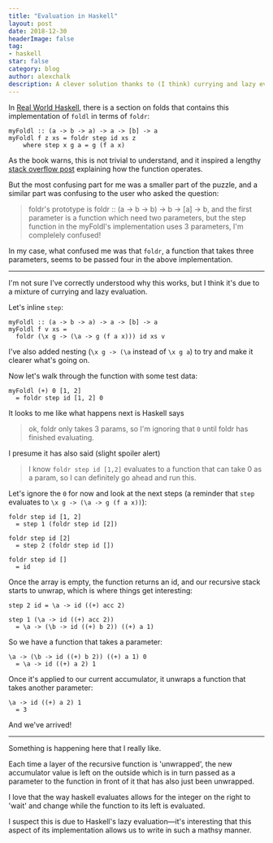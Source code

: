 ```yaml
---
title: "Evaluation in Haskell"
layout: post
date: 2018-12-30
headerImage: false
tag:
- haskell
star: false
category: blog
author: alexchalk
description: A clever solution thanks to (I think) currying and lazy evaluation
---
```


In [Real World Haskell][1], there is a section on folds that contains this
implementation of `foldl` in terms of `foldr`:

```
myFoldl :: (a -> b -> a) -> a -> [b] -> a
myFoldl f z xs = foldr step id xs z
    where step x g a = g (f a x)
```

As the book warns, this is not trivial to understand, and it inspired a lengthy
[stack overflow post][2] explaining how the function operates.

But the most confusing part for me was a smaller part of the puzzle, and a similar
part was confusing to the user who asked the question:

> foldr's prototype is foldr :: (a -> b -> b) -> b -> [a] -> b, and the first
> parameter is a function which need two parameters, but the step function in the
> myFoldl's implementation uses 3 parameters, I'm complelely confused!

In my case, what confused me was that `foldr`, a function that takes three
parameters, seems to be passed four in the above implementation.

---

I'm not sure I've correctly understood why this works, but I think it's due to a
mixture of currying and lazy evaluation.

Let's inline `step`:

```
myFoldl :: (a -> b -> a) -> a -> [b] -> a    
myFoldl f v xs =
  foldr (\x g -> (\a -> g (f a x))) id xs v
```

I've also added nesting (`\x g -> (\a` instead of `\x g a`) to try
and make it clearer what's going on.

Now let's walk through the function with some test data:

```
myFoldl (+) 0 [1, 2] 
  = foldr step id [1, 2] 0
```

It looks to me like what happens next is Haskell says 

> ok, foldr only takes 3 params, so I'm ignoring that `0` until foldr has finished
> evaluating.

I presume it has also said (slight spoiler alert) 

> I know `foldr step id [1,2]` evaluates to a function that can take 0 as a param, so
> I can definitely go ahead and run this.

Let's ignore the `0` for now and look at the next steps (a reminder that `step`
evaluates to `\x g -> (\a -> g (f a x))`):

```
foldr step id [1, 2]
  = step 1 (foldr step id [2])

foldr step id [2]
  = step 2 (foldr step id [])

foldr step id []
  = id
```

Once the array is empty, the function returns an id, and our recursive stack starts
to unwrap, which is where things get interesting:

```
step 2 id = \a -> id ((+) acc 2)

step 1 (\a -> id ((+) acc 2)) 
  = \a -> (\b -> id ((+) b 2)) ((+) a 1)
```

So we have a function that takes a parameter:

```
\a -> (\b -> id ((+) b 2)) ((+) a 1) 0
  = \a -> id ((+) a 2) 1
```

Once it's applied to our current accumulator, it unwraps a function that takes
another parameter:

```
\a -> id ((+) a 2) 1 
  = 3
```

And we've arrived!

---

Something is happening here that I really like.

Each time a layer of the recursive function is 'unwrapped', the new accumulator value
is left on the outside which is in turn passed as a parameter to the function in
front of it that has also just been unwrapped.

I love that the way haskell evaluates allows for the integer on the right to 'wait'
and change while the function to its left is evaluated.

I suspect this is due to Haskell's lazy evaluation—it's interesting that this aspect
of its implementation allows us to write in such a mathsy manner. 

[1]: http://book.realworldhaskell.org/read/functional-programming.html
[2]: https://stackoverflow.com/questions/6172004/writing-foldl-using-foldr/6172270#6172270
